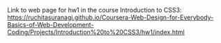 Link to web page for hw1 in the course Introduction to CSS3: https://ruchitasuranagi.github.io/Coursera-Web-Design-for-Everybody-Basics-of-Web-Development-Coding/Projects/Introduction%20to%20CSS3/hw1/index.html
